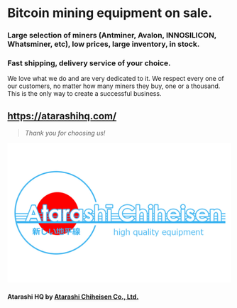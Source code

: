 # Bitcoin mining equipment on sale.
### Large selection of miners (Antminer, Avalon, INNOSILICON, Whatsminer, etc), low prices, large inventory, in stock.
### Fast shipping, delivery service of your choice.
We love what we do and are very dedicated to it. We respect every one of our customers, no matter how many miners they buy, one or a thousand. This is the only way to create a successful business.
## https://atarashihq.com/
> *Thank you for choosing us!*


![](https://github.com/AtarashiHQ/Bitcoin-miners/blob/main/Logo%20AC.jpg)
#### Atarashi HQ by [Atarashi Chiheisen Co., Ltd.](https://atarashichiheisen.com/)
